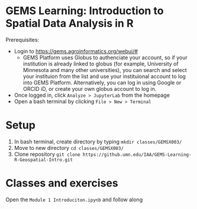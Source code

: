 # GEMS Learning: Introduction to Spatial Data Analysis in R

Prerequisites:
- Login to https://gems.agroinformatics.org/webui/#
    - GEMS Platform uses Globus to authenciate your account, so if your institution is already linked to globus (for example, University of Minnesota and many other universities), you can search and select your instituion from the list and use your instituional account to log into GEMS Platform. Alternatively, you can log in using Google or ORCID iD, or create  your own globus account to log in.   
- Once logged in, click `Analyze > JupyterLab` from the homepage
- Open a bash terminal by clicking `File > New > Terminal`

# Setup

1. In bash terminal, create directory by typing `mkdir classes/GEMSX003/`
2. Move to new directory `cd classes/GEMSX003/`
3. Clone repository `git clone https://github.umn.edu/IAA/GEMS-Learning-R-Geospatial-Intro.git`

# Classes and exercises
Open the `Module 1 Introduciton.ipynb` and follow along
